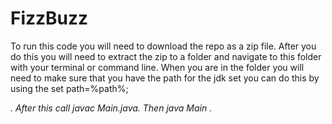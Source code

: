# FizzBuzz

To run this code you will need to download the repo as a zip file. After you do this you will need to extract the zip to a folder and navigate to this folder with your terminal or command line. When you are in the folder you will need to make sure that you have the path for the jdk set you can do this by using the set path=%path%;<address if the current jdk>. After this call javac Main.java. Then java Main . 
